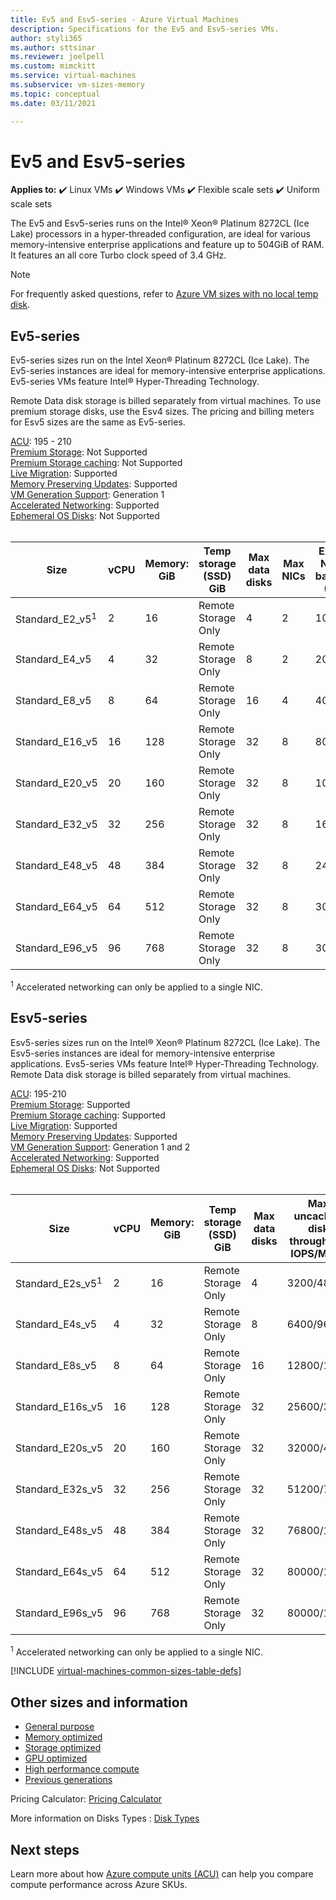 ```yaml
---
title: Ev5 and Esv5-series - Azure Virtual Machines
description: Specifications for the Ev5 and Esv5-series VMs.
author: styli365
ms.author: sttsinar
ms.reviewer: joelpell
ms.custom: mimckitt
ms.service: virtual-machines
ms.subservice: vm-sizes-memory
ms.topic: conceptual
ms.date: 03/11/2021

---
```


# Ev5 and Esv5-series

**Applies to:** :heavy_check_mark: Linux VMs :heavy_check_mark: Windows VMs :heavy_check_mark: Flexible scale sets :heavy_check_mark: Uniform scale sets

The Ev5 and Esv5-series runs on the Intel&reg; Xeon&reg; Platinum 8272CL (Ice Lake) processors in a hyper-threaded configuration, are ideal for various memory-intensive enterprise applications and feature up to 504GiB of RAM. It features an all core Turbo clock speed of 3.4 GHz.

> [!NOTE]
> For frequently asked questions, refer to  [Azure VM sizes with no local temp disk](azure-vms-no-temp-disk.yml).

## Ev5-series

Ev5-series sizes run on the Intel Xeon&reg; Platinum 8272CL (Ice Lake). The Ev5-series instances are ideal for memory-intensive enterprise applications. Ev5-series VMs feature Intel&reg; Hyper-Threading Technology.

Remote Data disk storage is billed separately from virtual machines. To use premium storage disks, use the Esv4 sizes. The pricing and billing meters for Esv5 sizes are the same as Ev5-series.

[ACU](acu.md): 195 - 210<br>
[Premium Storage](premium-storage-performance.md): Not Supported<br>
[Premium Storage caching](premium-storage-performance.md): Not Supported<br>
[Live Migration](maintenance-and-updates.md): Supported<br>
[Memory Preserving Updates](maintenance-and-updates.md): Supported<br>
[VM Generation Support](generation-2.md): Generation 1<br>
[Accelerated Networking](../virtual-network/create-vm-accelerated-networking-cli.md): Supported <br>
[Ephemeral OS Disks](ephemeral-os-disks.md): Not Supported <br>
<br>

| Size | vCPU | Memory: GiB | Temp storage (SSD) GiB | Max data disks | Max NICs|Expected Network bandwidth (Mbps) |
|---|---|---|---|---|---|---|
| Standard_E2_v5<sup>1</sup>  | 2  | 16  | Remote Storage Only | 4  | 2 | 1000  |
| Standard_E4_v5              | 4  | 32  | Remote Storage Only | 8  | 2 | 2000  |
| Standard_E8_v5              | 8  | 64  | Remote Storage Only | 16 | 4 | 4000  |
| Standard_E16_v5             | 16 | 128 | Remote Storage Only | 32 | 8 | 8000  |
| Standard_E20_v5             | 20 | 160 | Remote Storage Only | 32 | 8 | 10000 |
| Standard_E32_v5             | 32 | 256 | Remote Storage Only | 32 | 8 | 16000 |
| Standard_E48_v5             | 48 | 384 | Remote Storage Only | 32 | 8 | 24000 |
| Standard_E64_v5             | 64 | 512 | Remote Storage Only | 32 | 8 | 30000 |
| Standard_E96_v5             | 96 | 768 | Remote Storage Only | 32 | 8 | 30000 |

<sup>1</sup> Accelerated networking can only be applied to a single NIC.

## Esv5-series

Esv5-series sizes run on the Intel&reg; Xeon&reg; Platinum 8272CL (Ice Lake). The Esv5-series instances are ideal for memory-intensive enterprise applications. Evs5-series VMs feature Intel&reg; Hyper-Threading Technology. Remote Data disk storage is billed separately from virtual machines.

[ACU](acu.md): 195-210<br>
[Premium Storage](premium-storage-performance.md): Supported<br>
[Premium Storage caching](premium-storage-performance.md): Supported<br>
[Live Migration](maintenance-and-updates.md): Supported<br>
[Memory Preserving Updates](maintenance-and-updates.md): Supported<br>
[VM Generation Support](generation-2.md): Generation 1 and 2<br>
[Accelerated Networking](../virtual-network/create-vm-accelerated-networking-cli.md): Supported <br>
[Ephemeral OS Disks](ephemeral-os-disks.md): Not Supported <br>
<br>

| Size | vCPU | Memory: GiB | Temp storage (SSD) GiB | Max data disks | Max uncached disk throughput: IOPS/MBps | Max NICs|Expected Network bandwidth (Mbps) |
|---|---|---|---|---|---|---|---|
| Standard_E2s_v5<sup>1</sup>  | 2  | 16  | Remote Storage Only | 4  | 3200/48    | 2 | 1000  |
| Standard_E4s_v5              | 4  | 32  | Remote Storage Only | 8  | 6400/96    | 2 | 2000  |
| Standard_E8s_v5              | 8  | 64  | Remote Storage Only | 16 | 12800/192  | 4 | 4000  |
| Standard_E16s_v5             | 16 | 128 | Remote Storage Only | 32 | 25600/384  | 8 | 8000  |
| Standard_E20s_v5             | 20 | 160 | Remote Storage Only | 32 | 32000/480  | 8 | 10000 |
| Standard_E32s_v5             | 32 | 256 | Remote Storage Only | 32 | 51200/768  | 8 | 16000 |
| Standard_E48s_v5             | 48 | 384 | Remote Storage Only | 32 | 76800/1152 | 8 | 24000 |
| Standard_E64s_v5             | 64 | 512 | Remote Storage Only | 32 | 80000/1200 | 8 | 30000 |
| Standard_E96s_v5             | 96 | 768 | Remote Storage Only | 32 | 80000/1200 | 8 | 30000 |

<sup>1</sup> Accelerated networking can only be applied to a single NIC.

[!INCLUDE [virtual-machines-common-sizes-table-defs](../../includes/virtual-machines-common-sizes-table-defs.md)]

## Other sizes and information

- [General purpose](sizes-general.md)
- [Memory optimized](sizes-memory.md)
- [Storage optimized](sizes-storage.md)
- [GPU optimized](sizes-gpu.md)
- [High performance compute](sizes-hpc.md)
- [Previous generations](sizes-previous-gen.md)

Pricing Calculator: [Pricing Calculator](https://azure.microsoft.com/pricing/calculator/)

More information on Disks Types : [Disk Types](./disks-types.md#ultra-disk)


## Next steps

Learn more about how [Azure compute units (ACU)](acu.md) can help you compare compute performance across Azure SKUs.